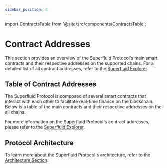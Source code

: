 ```yaml
---
sidebar_position: 8
---
```


import ContractsTable from '@site/src/components/ContractsTable';

# Contract Addresses

This section provides an overview of the Superfluid Protocol's main smart contracts and their respective addresses
on the supported chains. For a detailed list of all contract addresses, refer to the [Superfluid Explorer](https://Explorer.superfluid.finance/).

## Table of Contract Addresses

The Superfluid Protocol is composed of several smart contracts that interact with each other to facilitate real-time finance on the blockchain.
Below is a table of the main contracts and their respective addresses on the all chains.

<ContractsTable/>

For more information on the Superfluid Protocol's contract addresses, please refer to the [Superfluid Explorer](https://Explorer.superfluid.finance/).

## Protocol Architecture

To learn more about the Superfluid Protocol's architecture, refer to the [Architecture Section](/docs/technical-reference/architecture).